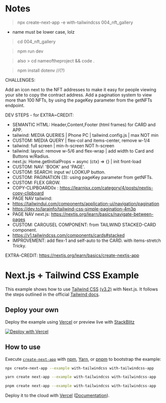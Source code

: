 
# Notes

> npx create-next-app -e with-tailwindcss 004_nft_gallery

- name must be lower case, lolz

>cd 004_nft_gallery

> npm run dev    

> also > cd nameoftheproject && code .

> npm install dotenv //(?)

CHALLENGES:

Add an icon next to the NFT addresses to make it easy for people viewing your site to copy the contract address.
Add a pagination system to view more than 100 NFTs, by using the pageKey parameter from the getNFTs endpoint.


DEV STEPS  - for EXTRA~CREDIT:
- SEMANTIC HTML: Header,Content,Footer (html frames) for CARD and APP.
- tailwind: MEDIA QUERIES | Phone PC | tailwind.config.js | max NOT min
- CUSTOM: MEDIA QUERY | flex-col and items-center, remove w-1/4
- tailwind: full screen | min-h-screen NOT h-screen
- tailwind: layout:  remove w-5/6 and flex-wrap | add width to Card and Buttons w/Radius.
- next.js: Home.getInitialProps = async (ctx) => {} | init front-load
- CUSTOM: NAV: 'BOOK' and 'PAGE'. 
- CUSTOM: SEARCH: input w/ LOOKUP button.
- CUSTOM: PAGINATION (3): using pageKey parameter from getNFTs.
- CUSTOM: FLEX GROW.
- COPY-CLIPBOARD0x : https://learnjsx.com/category/4/posts/nextjs-copy-clipboard 
- PAGE NAV tailwind: 
- https://tailwindui.com/components/application-ui/navigation/pagination
- https://dev.to/larainfo/tailwind-css-simple-pagination-4m3p
- PAGE NAV next.js: https://nextjs.org/learn/basics/navigate-between-pages
- CUSTOM: CAROUSEL COMPONENT: from TAILWIND STACKED-CARD component.
- https://v1.tailwindcss.com/components/cards#stacked
- IMPROVEMENT: add flex-1 and self-auto to the CARD. with items-stretch Tricky.


EXTRA-CREDIT:
https://nextjs.org/learn/basics/create-nextjs-app

# Next.js + Tailwind CSS Example

This example shows how to use [Tailwind CSS](https://tailwindcss.com/) [(v3.2)](https://tailwindcss.com/blog/tailwindcss-v3-2) with Next.js. It follows the steps outlined in the official [Tailwind docs](https://tailwindcss.com/docs/guides/nextjs).

## Deploy your own

Deploy the example using [Vercel](https://vercel.com?utm_source=github&utm_medium=readme&utm_campaign=next-example) or preview live with [StackBlitz](https://stackblitz.com/github/vercel/next.js/tree/canary/examples/with-tailwindcss)

[![Deploy with Vercel](https://vercel.com/button)](https://vercel.com/new/git/external?repository-url=https://github.com/vercel/next.js/tree/canary/examples/with-tailwindcss&project-name=with-tailwindcss&repository-name=with-tailwindcss)

## How to use

Execute [`create-next-app`](https://github.com/vercel/next.js/tree/canary/packages/create-next-app) with [npm](https://docs.npmjs.com/cli/init), [Yarn](https://yarnpkg.com/lang/en/docs/cli/create/), or [pnpm](https://pnpm.io) to bootstrap the example:

```bash
npx create-next-app --example with-tailwindcss with-tailwindcss-app
```

```bash
yarn create next-app --example with-tailwindcss with-tailwindcss-app
```

```bash
pnpm create next-app --example with-tailwindcss with-tailwindcss-app
```

Deploy it to the cloud with [Vercel](https://vercel.com/new?utm_source=github&utm_medium=readme&utm_campaign=next-example) ([Documentation](https://nextjs.org/docs/deployment)).
